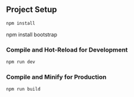 ## Project Setup

```sh
npm install
```
npm install bootstrap

### Compile and Hot-Reload for Development

```sh
npm run dev
```

### Compile and Minify for Production

```sh
npm run build
```
